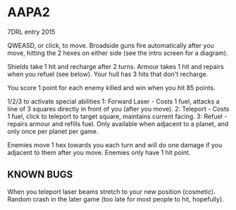 # AAPA2
7DRL entry 2015

QWEASD, or click, to move.
Broadside guns fire automatically after you move, hitting the 2 hexes on either side (see the intro screen for a diagram).

Shields take 1 hit and recharge after 2 turns.
Armour takes 1 hit and repairs when you refuel (see below).
Your hull has 3 hits that don't recharge.

You score 1 point for each enemy killed and win when you hit 85 points.

1/2/3 to activate special abilities
1: Forward Laser - Costs 1 fuel, attacks a line of 3 squares directly in front of you (after you move).
2: Teleport - Costs 1 fuel, click to teleport to target square, maintains current facing.
3: Refuel - repairs armour and refills fuel. Only available when adjacent to a planet, and only once per planet per game.

Enemies move 1 hex towards you each turn and will do one damage if you adjacent to them after you move.
Enemies only have 1 hit point.


KNOWN BUGS
----------
When you teleport laser beams stretch to your new position (cosmetic).
Random crash in the later game (too late for most people to hit, hopefully).
